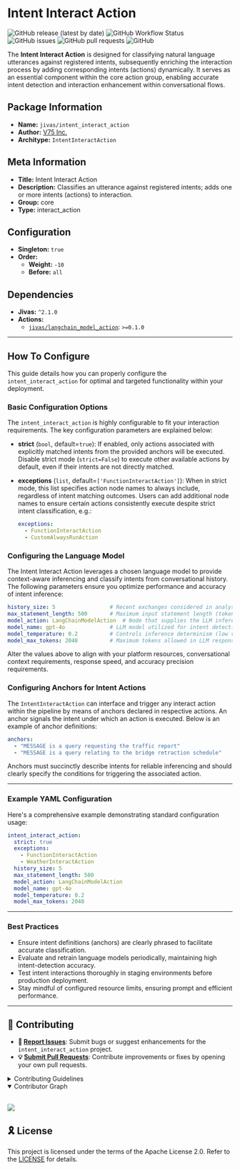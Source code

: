 # Intent Interact Action

![GitHub release (latest by date)](https://img.shields.io/github/v/release/TrueSelph/intent_interact_action)
![GitHub Workflow Status](https://img.shields.io/github/actions/workflow/status/TrueSelph/intent_interact_action/test-intent_interact_action.yaml)
![GitHub issues](https://img.shields.io/github/issues/TrueSelph/intent_interact_action)
![GitHub pull requests](https://img.shields.io/github/issues-pr/TrueSelph/intent_interact_action)
![GitHub](https://img.shields.io/github/license/TrueSelph/intent_interact_action)

The **Intent Interact Action** is designed for classifying natural language utterances against registered intents, subsequently enriching the interaction process by adding corresponding intents (actions) dynamically. It serves as an essential component within the core action group, enabling accurate intent detection and interaction enhancement within conversational flows.

## Package Information

- **Name:** `jivas/intent_interact_action`
- **Author:** [V75 Inc.](https://v75inc.com/)
- **Architype:** `IntentInteractAction`

## Meta Information

- **Title:** Intent Interact Action
- **Description:** Classifies an utterance against registered intents; adds one or more intents (actions) to interaction.
- **Group:** core
- **Type:** interact_action

## Configuration

- **Singleton:** `true`
- **Order:**
  - **Weight:** `-10`
  - **Before:** `all`

## Dependencies

- **Jivas:** `^2.1.0`
- **Actions:**
  - [`jivas/langchain_model_action`](https://github.com/TrueSelph/langchain_model_action): `>=0.1.0`

---

## How To Configure

This guide details how you can properly configure the `intent_interact_action` for optimal and targeted functionality within your deployment.

### Basic Configuration Options

The `intent_interact_action` is highly configurable to fit your interaction requirements. The key configuration parameters are explained below:

- **strict** (`bool`, default=`true`):
  If enabled, only actions associated with explicitly matched intents from the provided anchors will be executed. Disable strict mode (`strict=False`) to execute other available actions by default, even if their intents are not directly matched.

- **exceptions** (`list`, default=`['FunctionInteractAction']`):
  When in strict mode, this list specifies action node names to always include, regardless of intent matching outcomes.
  Users can add additional node names to ensure certain actions consistently execute despite strict intent classification, e.g.:
  ```yaml
  exceptions:
    - FunctionInteractAction
    - CustomAlwaysRunAction
  ```

### Configuring the Language Model

The Intent Interact Action leverages a chosen language model to provide context-aware inferencing and classify intents from conversational history. The following parameters ensure you optimize performance and accuracy of intent inference:

```yaml
history_size: 5                 # Recent exchanges considered in analysis
max_statement_length: 500       # Maximum input statement length (tokens/chars)
model_action: LangChainModelAction  # Node that supplies the LLM inference capability
model_name: gpt-4o              # LLM model utilized for intent detection
model_temperature: 0.2          # Controls inference determinism (low value = more deterministic)
model_max_tokens: 2048          # Maximum tokens allowed in LLM response
```

Alter the values above to align with your platform resources, conversational context requirements, response speed, and accuracy precision requirements.

### Configuring Anchors for Intent Actions

The `IntentInteractAction` can interface and trigger any interact action within the pipeline by means of anchors declared in respective actions. An anchor signals the intent under which an action is executed. Below is an example of anchor definitions:

```yaml
anchors:
  - "MESSAGE is a query requesting the traffic report"
  - "MESSAGE is a query relating to the bridge retraction schedule"
```

Anchors must succinctly describe intents for reliable inferencing and should clearly specify the conditions for triggering the associated action.

---

### Example YAML Configuration

Here's a comprehensive example demonstrating standard configuration usage:

```yaml
intent_interact_action:
  strict: true
  exceptions:
    - FunctionInteractAction
    - WeatherInteractAction
  history_size: 5
  max_statement_length: 500
  model_action: LangChainModelAction
  model_name: gpt-4o
  model_temperature: 0.2
  model_max_tokens: 2048
```

---

### Best Practices

- Ensure intent definitions (anchors) are clearly phrased to facilitate accurate classification.
- Evaluate and retrain language models periodically, maintaining high intent-detection accuracy.
- Test intent interactions thoroughly in staging environments before production deployment.
- Stay mindful of configured resource limits, ensuring prompt and efficient performance.

---

## 🔰 Contributing

- **🐛 [Report Issues](https://github.com/TrueSelph/intent_interact_action/issues)**: Submit bugs or suggest enhancements for the `intent_interact_action` project.
- **💡 [Submit Pull Requests](https://github.com/TrueSelph/intent_interact_action/blob/main/CONTRIBUTING.md)**: Contribute improvements or fixes by opening your own pull requests.

<details closed>
<summary>Contributing Guidelines</summary>

1. **Fork the Repository**: Start by forking the repository to your GitHub account.
2. **Clone Locally**: Clone your fork locally using git:
   ```sh
   git clone https://github.com/jivas/intent_interact_action
   ```
3. **Create a Branch**: Work on a new branch with a clear, descriptive name.
   ```sh
   git checkout -b feature-intent-classifier
   ```
4. **Make Your Changes**: Develop and thoroughly test your changes.
5. **Commit clearly**: Use descriptive commit messages to document your updates.
   ```sh
   git commit -m 'Enhanced intent classification accuracy'
   ```
6. **Push your branch**: Push changes to your forked repository.
   ```sh
   git push origin feature-intent-classifier
   ```
7. **Open a Pull Request**: Submit a PR detailing your changes and their rationale.
8. **Review Cycle**: Once reviewed and approved, your contribution will be merged. Thank you for contributing!
</details>

<details open>
<summary>Contributor Graph</summary>
<br>
<p align="left">
    <a href="https://github.com/TrueSelph/intent_interact_action/graphs/contributors">
        <img src="https://contrib.rocks/image?repo=TrueSelph/intent_interact_action" />
   </a>
</p>
</details>

## 🎗 License

This project is licensed under the terms of the Apache License 2.0. Refer to the [LICENSE](../LICENSE) for details.